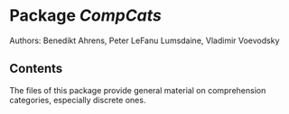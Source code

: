 Package *CompCats*
===================================================

Authors: Benedikt Ahrens, Peter LeFanu Lumsdaine, Vladimir Voevodsky

Contents
--------

The files of this package provide general material on comprehension categories, especially discrete ones.

